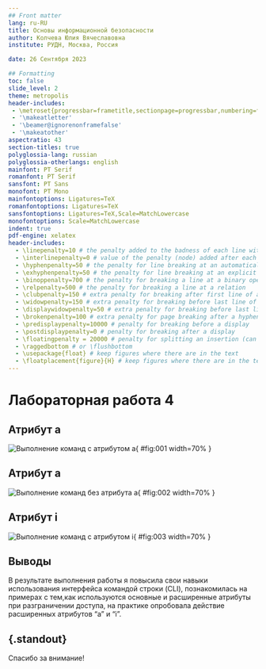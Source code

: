 ```yaml
---
## Front matter
lang: ru-RU
title: Основы информационной безопасности
author: Колчева Юлия Вячеславовна
institute: РУДН, Москва, Россия

date: 26 Сентября 2023

## Formatting
toc: false
slide_level: 2
theme: metropolis
header-includes: 
 - \metroset{progressbar=frametitle,sectionpage=progressbar,numbering=fraction}
 - '\makeatletter'
 - '\beamer@ignorenonframefalse'
 - '\makeatother'
aspectratio: 43
section-titles: true
polyglossia-lang: russian
polyglossia-otherlangs: english
mainfont: PT Serif
romanfont: PT Serif
sansfont: PT Sans
monofont: PT Mono
mainfontoptions: Ligatures=TeX
romanfontoptions: Ligatures=TeX
sansfontoptions: Ligatures=TeX,Scale=MatchLowercase
monofontoptions: Scale=MatchLowercase
indent: true
pdf-engine: xelatex
header-includes:
  - \linepenalty=10 # the penalty added to the badness of each line within a paragraph (no associated penalty node) Increasing the value makes tex try to have fewer lines in the paragraph.
  - \interlinepenalty=0 # value of the penalty (node) added after each line of a paragraph.
  - \hyphenpenalty=50 # the penalty for line breaking at an automatically inserted hyphen
  - \exhyphenpenalty=50 # the penalty for line breaking at an explicit hyphen
  - \binoppenalty=700 # the penalty for breaking a line at a binary operator
  - \relpenalty=500 # the penalty for breaking a line at a relation
  - \clubpenalty=150 # extra penalty for breaking after first line of a paragraph
  - \widowpenalty=150 # extra penalty for breaking before last line of a paragraph
  - \displaywidowpenalty=50 # extra penalty for breaking before last line before a display math
  - \brokenpenalty=100 # extra penalty for page breaking after a hyphenated line
  - \predisplaypenalty=10000 # penalty for breaking before a display
  - \postdisplaypenalty=0 # penalty for breaking after a display
  - \floatingpenalty = 20000 # penalty for splitting an insertion (can only be split footnote in standard LaTeX)
  - \raggedbottom # or \flushbottom
  - \usepackage{float} # keep figures where there are in the text
  - \floatplacement{figure}{H} # keep figures where there are in the text
---
```


# Лабораторная работа 4

## Атрибут а

![Выполнение команд с атрибутом а](image/5.png){ #fig:001 width=70% }

## Атрибут а

![Выполнение команд без атрибута а](image/6.png){ #fig:002 width=70% }

## Атрибут i

![Выполнение команд с атрибутом i](image/7.png){ #fig:003 width=70% }



## Выводы

В результате выполнения работы я повысила свои навыки использования интерфейса командой строки (CLI), познакомилась на примерах с тем,как используются основные и расширенные атрибуты при разграничении
доступа, на практике опробовала действие расширенных атрибутов “a” и “i”.


## {.standout}

Спасибо за внимание!
